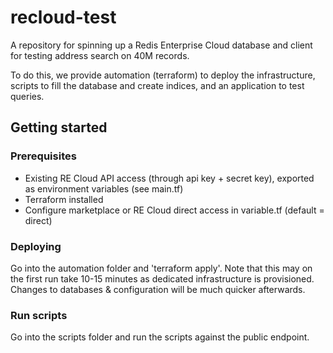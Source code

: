 # recloud-test

A repository for spinning up a Redis Enterprise Cloud database and client for testing address search on 40M records.

To do this, we provide automation (terraform) to deploy the infrastructure, scripts to fill the database and create indices, and an application to test queries.

## Getting started

### Prerequisites

- Existing RE Cloud API access (through api key + secret key), exported as environment variables (see main.tf)
- Terraform installed
- Configure marketplace or RE Cloud direct access in variable.tf (default = direct)

### Deploying

Go into the automation folder and 'terraform apply'. Note that this may on the first run take 10-15 minutes as dedicated infrastructure is provisioned. Changes to databases & configuration will be much quicker afterwards.

### Run scripts

Go into the scripts folder and run the scripts against the public endpoint.